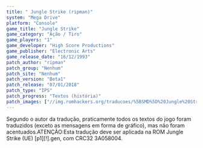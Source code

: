 ```yaml
---
title: " Jungle Strike (ripman)"
system: "Mega Drive"
platform: "Console"
game_title: "Jungle Strike"
game_category: "Ação / Tiro"
game_players: "1"
game_developer: "High Score Productions"
game_publisher: "Electronic Arts"
game_release_date: "16/12/1993"
patch_author: "ripman"
patch_group: "Nenhum"
patch_site: "Nenhum"
patch_version: "Beta1"
patch_release: "07/01/2018"
patch_type: "IPS"
patch_progress: "Textos (história)"
patch_images: ["//img.romhackers.org/traducoes/%5BSMD%5D%20Jungle%20Strike%20-%20ripman%20-%201.png","//img.romhackers.org/traducoes/%5BSMD%5D%20Jungle%20Strike%20-%20ripman%20-%202.png","//img.romhackers.org/traducoes/%5BSMD%5D%20Jungle%20Strike%20-%20ripman%20-%203.png"]
---
```

Segundo o autor da tradução, praticamente todos os textos do jogo foram traduzidos (exceto as mensagens em forma de gráfico), mas não foram acentuados.ATENÇÃO:Esta tradução deve ser aplicada na ROM Jungle Strike (UE) [p1][!].gen, com CRC32 3A058004.